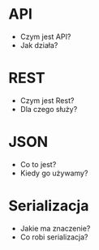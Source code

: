# API
- Czym jest API?
- Jak działa?

# REST
- Czym jest Rest?
- Dla czego służy?

# JSON
- Co to jest?
- Kiedy go używamy?

# Serializacja
- Jakie ma znaczenie?
- Co robi serializacja?
